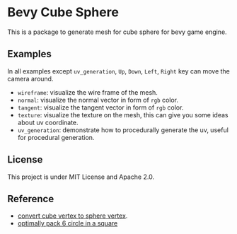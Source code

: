 # Bevy Cube Sphere

This is a package to generate mesh for cube sphere for bevy game engine.

## Examples

In all examples except `uv_generation`, `Up`, `Down`, `Left`, `Right` key can move the camera around.

- `wireframe`: visualize the wire frame of the mesh.
- `normal`: visualize the normal vector in form of `rgb` color.
- `tangent`: visualize the tangent vector in form of `rgb` color.
- `texture`: visualize the texture on the mesh, this can give you some ideas about uv coordinate.
- `uv_generation`: demonstrate how to procedurally generate the uv, useful for procedural generation.

## License

This project is under MIT License and Apache 2.0.

## Reference

- [convert cube vertex to sphere vertex](https://catlikecoding.com/unity/tutorials/cube-sphere/).
- [optimally pack 6 circle in a square](http://hydra.nat.uni-magdeburg.de/packing/csq/csq.html)
